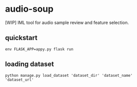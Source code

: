 # audio-soup
[WIP] IML tool for audio sample review and feature selection.

## quickstart
```
env FLASK_APP=appy.py flask run
```

## loading dataset

```
python manage.py load_dataset 'dataset_dir' 'dataset_name' 'dataset_url'
```
